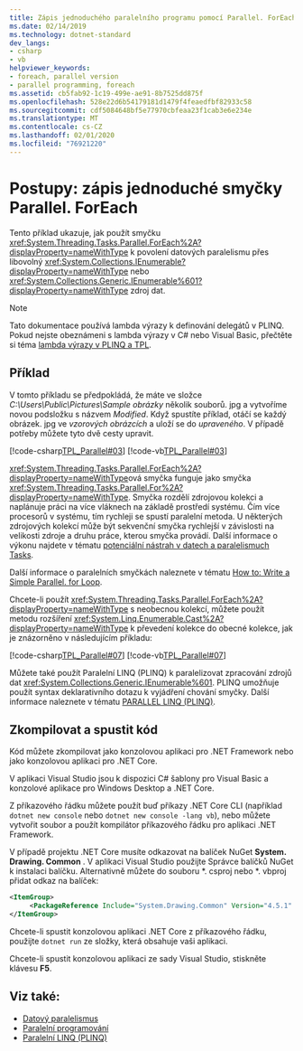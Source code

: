 ```yaml
---
title: Zápis jednoduchého paralelního programu pomocí Parallel. ForEach
ms.date: 02/14/2019
ms.technology: dotnet-standard
dev_langs:
- csharp
- vb
helpviewer_keywords:
- foreach, parallel version
- parallel programming, foreach
ms.assetid: cb5fab92-1c19-499e-ae91-8b7525dd875f
ms.openlocfilehash: 528e22d6b54179181d1479f4feaedfbf82933c58
ms.sourcegitcommit: cdf5084648bf5e77970cbfeaa23f1cab3e6e234e
ms.translationtype: MT
ms.contentlocale: cs-CZ
ms.lasthandoff: 02/01/2020
ms.locfileid: "76921220"
---
```

# <a name="how-to-write-a-simple-parallelforeach-loop"></a>Postupy: zápis jednoduché smyčky Parallel. ForEach

Tento příklad ukazuje, jak použít smyčku <xref:System.Threading.Tasks.Parallel.ForEach%2A?displayProperty=nameWithType> k povolení datových paralelismu přes libovolný <xref:System.Collections.IEnumerable?displayProperty=nameWithType> nebo <xref:System.Collections.Generic.IEnumerable%601?displayProperty=nameWithType> zdroj dat.

> [!NOTE]
> Tato dokumentace používá lambda výrazy k definování delegátů v PLINQ. Pokud nejste obeznámeni s lambda výrazy v C# nebo Visual Basic, přečtěte si téma [lambda výrazy v PLINQ a TPL](../../../docs/standard/parallel-programming/lambda-expressions-in-plinq-and-tpl.md).

## <a name="example"></a>Příklad

V tomto příkladu se předpokládá, že máte ve složce *C:\Users\Public\Pictures\Sample obrázky* několik souborů. jpg a vytvoříme novou podsložku s názvem *Modified*. Když spustíte příklad, otáčí se každý obrázek. jpg ve *vzorových obrázcích* a uloží se do *upraveného*. V případě potřeby můžete tyto dvě cesty upravit.

[!code-csharp[TPL_Parallel#03](../../../samples/snippets/csharp/VS_Snippets_Misc/tpl_parallel/cs/simpleforeach.cs#03)]
[!code-vb[TPL_Parallel#03](../../../samples/snippets/visualbasic/VS_Snippets_Misc/tpl_parallel/vb/simpleforeach.vb#03)]

<xref:System.Threading.Tasks.Parallel.ForEach%2A?displayProperty=nameWithType>ová smyčka funguje jako smyčka <xref:System.Threading.Tasks.Parallel.For%2A?displayProperty=nameWithType>. Smyčka rozdělí zdrojovou kolekci a naplánuje práci na více vláknech na základě prostředí systému. Čím více procesorů v systému, tím rychleji se spustí paralelní metoda. U některých zdrojových kolekcí může být sekvenční smyčka rychlejší v závislosti na velikosti zdroje a druhu práce, kterou smyčka provádí. Další informace o výkonu najdete v tématu [potenciální nástrah v datech a paralelismuch Tasks](potential-pitfalls-in-data-and-task-parallelism.md).

Další informace o paralelních smyčkách naleznete v tématu [How to: Write a Simple Parallel. for Loop](../../../docs/standard/parallel-programming/how-to-write-a-simple-parallel-for-loop.md).

Chcete-li použít <xref:System.Threading.Tasks.Parallel.ForEach%2A?displayProperty=nameWithType> s neobecnou kolekcí, můžete použít metodu rozšíření <xref:System.Linq.Enumerable.Cast%2A?displayProperty=nameWithType> k převedení kolekce do obecné kolekce, jak je znázorněno v následujícím příkladu:

[!code-csharp[TPL_Parallel#07](../../../samples/snippets/csharp/VS_Snippets_Misc/tpl_parallel/cs/nongeneric.cs#07)]
[!code-vb[TPL_Parallel#07](../../../samples/snippets/visualbasic/VS_Snippets_Misc/tpl_parallel/vb/nongeneric.vb#07)]

Můžete také použít Paralelní LINQ (PLINQ) k paralelizovat zpracování zdrojů dat <xref:System.Collections.Generic.IEnumerable%601>. PLINQ umožňuje použít syntax deklarativního dotazu k vyjádření chování smyčky. Další informace naleznete v tématu [PARALLEL LINQ (PLINQ)](../../../docs/standard/parallel-programming/parallel-linq-plinq.md).

## <a name="compile-and-run-the-code"></a>Zkompilovat a spustit kód

Kód můžete zkompilovat jako konzolovou aplikaci pro .NET Framework nebo jako konzolovou aplikaci pro .NET Core.

V aplikaci Visual Studio jsou k dispozici C# šablony pro Visual Basic a konzolové aplikace pro Windows Desktop a .NET Core.

Z příkazového řádku můžete použít buď příkazy .NET Core CLI (například `dotnet new console` nebo `dotnet new console -lang vb`), nebo můžete vytvořit soubor a použít kompilátor příkazového řádku pro aplikaci .NET Framework.

V případě projektu .NET Core musíte odkazovat na balíček NuGet **System. Drawing. Common** . V aplikaci Visual Studio použijte Správce balíčků NuGet k instalaci balíčku. Alternativně můžete do souboru \*. csproj nebo \*. vbproj přidat odkaz na balíček:
 
```xml
<ItemGroup>
     <PackageReference Include="System.Drawing.Common" Version="4.5.1" />
</ItemGroup>
```

Chcete-li spustit konzolovou aplikaci .NET Core z příkazového řádku, použijte `dotnet run` ze složky, která obsahuje vaši aplikaci.

Chcete-li spustit konzolovou aplikaci ze sady Visual Studio, stiskněte klávesu **F5**.

## <a name="see-also"></a>Viz také:

- [Datový paralelismus](../../../docs/standard/parallel-programming/data-parallelism-task-parallel-library.md)
- [Paralelní programování](../../../docs/standard/parallel-programming/index.md)
- [Paralelní LINQ (PLINQ)](../../../docs/standard/parallel-programming/parallel-linq-plinq.md)
